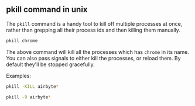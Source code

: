 ## pkill command in unix

The `pkill` command is a handy tool to kill off multiple processes at once, rather than grepping all their process ids and then killing them manually.


```bash
pkill chrome
```

The above command will kill all the processes which has `chrome` in its name. You can also pass signals to either kill the processes, or reload them. By default they'll be stopped gracefully.

Examples:

```bash
pkill -KILL airbyte*
``` 

```bash
pkill -9 airbyte* 
```

